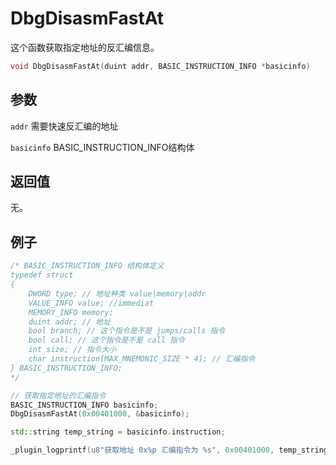 # DbgDisasmFastAt

这个函数获取指定地址的反汇编信息。
```c++
void DbgDisasmFastAt(duint addr, BASIC_INSTRUCTION_INFO *basicinfo)
```

## 参数

`addr` 需要快速反汇编的地址

`basicinfo` BASIC_INSTRUCTION_INFO结构体

## 返回值

无。

## 例子

```c++
/* BASIC_INSTRUCTION_INFO 结构体定义
typedef struct
{
    DWORD type; // 地址种类 value|memory|addr
    VALUE_INFO value; //immediat
    MEMORY_INFO memory;
    duint addr; // 地址
    bool branch; // 这个指令是不是 jumps/calls 指令
    bool call; // 这个指令是不是 call 指令
    int size; // 指令大小
    char instruction[MAX_MNEMONIC_SIZE * 4]; // 汇编指令
} BASIC_INSTRUCTION_INFO; 
*/

// 获取指定地址的汇编指令
BASIC_INSTRUCTION_INFO basicinfo;
DbgDisasmFastAt(0x00401000, &basicinfo);

std::string temp_string = basicinfo.instruction;

_plugin_logprintf(u8"获取地址 0x%p 汇编指令为 %s", 0x00401000, temp_string.c_str())
```
